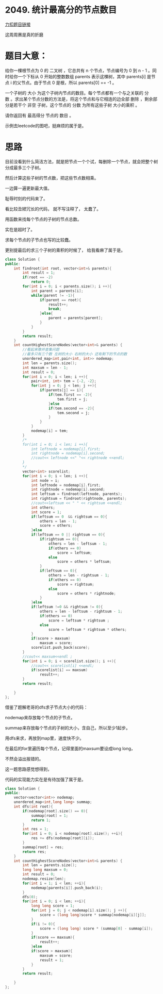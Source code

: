 # 2049. 统计最高分的节点数目

[力扣题目链接](https://leetcode-cn.com/problems/count-nodes-with-the-highest-score/)

这周周赛是真的折磨
 
# 题目大意：

给你一棵根节点为 0 的 二叉树 ，它总共有 n 个节点，节点编号为 0 到 n - 1 。同时给你一个下标从 0 开始的整数数组 parents 表示这棵树，其中 parents[i] 是节点 i 的父节点。由于节点 0 是根，所以 parents[0] == -1 。

一个子树的 大小 为这个子树内节点的数目。每个节点都有一个与之关联的 分数 。求出某个节点分数的方法是，将这个节点和与它相连的边全部 删除 ，剩余部分是若干个 非空 子树，这个节点的 分数 为所有这些子树 大小的乘积 。

请你返回有 最高得分 节点的 数目 。

示例去leetcode的图吧，挺麻烦的属于是。

# 思路


目前没看到什么简洁方法，就是把节点一个个试，每删除一个节点，就会把整个树分成最多三个子树。

然后计算这些子树的节点数，把这些节点数相乘。

一边算一遍更新最大值。


耻辱时刻的代码来了。

看比较丑陋冗长的代码， 就不写注释了， 太蠢了。

用函数来找每个节点的子树的节点总数。

实在是超时了。

求每个节点的子节点也写的比较蠢。

更别提最后的求三个子树的乘积的时候了， 给我看麻了属于是。


```CPP
class Solution {
public:
    int findroot(int root, vector<int>& parents){
        int result = 1;
        if(root == -2)
            return 0;
        for(int i = 0; i < parents.size(); i ++){
            int parent = parents[i];
            while(parent != -1){
                if(parent == root){
                    result++;
                    break;
                }else{
                    parent = parents[parent];
                }
            }
        }
        return result;
    }
    int countHighestScoreNodes(vector<int>& parents) {
        //看起来像并查集问题 
        //最多只有三个数 左树的大小 右树的大小 还有剩下的节点的数 
        unordered_map<int,pair<int, int>> nodemap;
        int len = parents.size();
        int maxsum = len - 1;
        int result = 0;
        for(int i = 0; i < len; i ++){
            pair<int, int> tem = {-2, -2};
            for(int j = 0; j < len; j ++){
                if(parents[j] == i){
                    if(tem.first == -2){
                        tem.first = j;
                    }else
                    if(tem.second == -2){
                        tem.second = j;
                    }
                }
            }
            nodemap[i] = tem;
        }
        /*
        for(int i = 0; i < len; i ++){
            int leftnode = nodemap[i].first;
            int rightnode = nodemap[i].second;
            //cout<< leftnode <<" "<< rightnode <<endl;
        }
        */
        vector<int> scorelist;
        for(int i = 0; i < len; i ++){
            int node = i;
            int leftnode = nodemap[i].first;
            int rightnode = nodemap[i].second;
            int leftsum = findroot(leftnode, parents);
            int rightsum = findroot(rightnode, parents);
            //cout<<leftsum << " " << rightsum <<endl;
            int others;
            int score = 1;
            if(leftsum == 0  && rightsum == 0){
                others = len - 1;
                score = others;
            }else
            if(leftsum == 0 || rightsum == 0){
                if(rightsum == 0){
                    others = len - leftsum - 1;
                    if(others == 0)
                        score = leftsum;
                    else
                        score = others * leftsum;
                }  
                if(leftsum == 0){
                    others = len - rightsum - 1;
                    if(others == 0)
                        score = rightsum;
                    else
                        score = others * rightnode; 
                }   
            }else
            if(leftsum !=0 && rightsum != 0){
                others = len - leftsum - rightsum - 1;
                if(others == 0)
                    score = leftsum * rightsum ;
                else
                    score = leftsum * rightsum * others;
            }
            if(score > maxsum)
                maxsum = score;
            scorelist.push_back(score);
        }
        //cout<< maxsum<<endl ;
        for(int i = 0; i < scorelist.size(); i ++){
            //cout<< scorelist[i] <<endl;
            if(scorelist[i] == maxsum)
                result++;
        }
        return result;
     
    }
};
```

借鉴了题解老哥的dfs求子节点大小的代码：

nodemap来存放每个节点的子节点，

summap来存放每个节点的子树的大小，含自己，所以至少1起步。

用dfs来求，再放到map里，速度快不少。

在最后的for里遍历每个节点，记得里面的maxsum要设成long long，

不然会溢出报错的。

这一题思路感觉想得到，

代码的实现能力实在是有待加强了属于是。

```CPP
class Solution {
public:
    vector<vector<int>> nodemap;
    unordered_map<int,long long> summap;
    int dfs(int root){
        if(nodemap[root].size() == 0){
            summap[root] = 1;
            return 1;
        }
        int res = 1;
        for(int i = 0; i < nodemap[root].size(); ++i){
            res += dfs(nodemap[root][i]);
        }
        summap[root] = res;
        return res;
    }
    int countHighestScoreNodes(vector<int>& parents) {
        int len = parents.size();
        long long maxsum = 0;
        int result = 0;
        nodemap.resize(len);
        for(int i = 1; i < len; ++i){
            nodemap[parents[i]].push_back(i);
        }
        dfs(0);
        for(int i = 0; i < len; ++i){
            long long score = 1;
            for(int j = 0; j < nodemap[i].size(); j ++){
                score = (long long)score * summap[nodemap[i][j]];
            }
            if(i != 0){
                score = (long long) score * (summap[0] - summap[i]);
            }
            if(score == maxsum){
                result++;
            }else
            if(score > maxsum){
                maxsum = score;
                result = 1;
            }
        }
        return result;
     
    }
};
```






